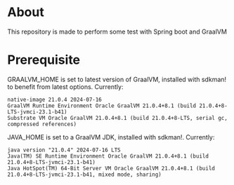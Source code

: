 # About
This repository is made to perform some test with Spring boot and GraalVM

# Prerequisite
GRAALVM_HOME is set to latest version of GraalVM, installed with sdkman! to benefit from latest options.
Currently:
```shell
native-image 21.0.4 2024-07-16
GraalVM Runtime Environment Oracle GraalVM 21.0.4+8.1 (build 21.0.4+8-LTS-jvmci-23.1-b41)
Substrate VM Oracle GraalVM 21.0.4+8.1 (build 21.0.4+8-LTS, serial gc, compressed references)
```

JAVA_HOME is set to a GraalVM JDK, installed with sdkman!.
Currently:
```shell
java version "21.0.4" 2024-07-16 LTS
Java(TM) SE Runtime Environment Oracle GraalVM 21.0.4+8.1 (build 21.0.4+8-LTS-jvmci-23.1-b41)
Java HotSpot(TM) 64-Bit Server VM Oracle GraalVM 21.0.4+8.1 (build 21.0.4+8-LTS-jvmci-23.1-b41, mixed mode, sharing)
```

